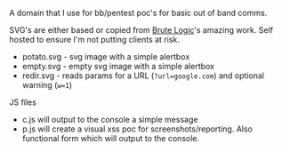 A domain that I use for bb/pentest poc's for basic out of band comms.

SVG's are either based or copied from [Brute Logic](https://twitter.com/brutelogic/status/1555247051461517312)'s amazing work. Self hosted to ensure I'm not putting clients at risk.

- potato.svg - svg image with a simple alertbox
- empty.svg - empty svg image with a simple alertbox
- redir.svg - reads params for a URL (`?url=google.com`) and optional warning (`w=1`)



JS files

- c.js will output to the console a simple message
- p.js will create a visual xss poc for screenshots/reporting. Also functional form which will output to the console.